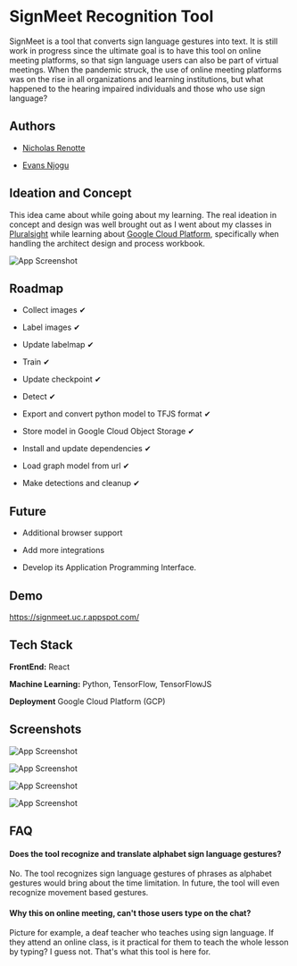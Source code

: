 
# SignMeet Recognition Tool

SignMeet is a tool that converts sign language gestures into text. It is still work in progress since the ultimate goal is to have this tool on online meeting platforms, so that sign language users can also be part of virtual meetings.
When the pandemic struck, the use of online meeting platforms was on the rise in all organizations and learning institutions, but what happened to the hearing impaired individuals and those who use sign language?


## Authors

- [Nicholas Renotte](https://github.com/nicknochnack)

- [Evans Njogu](https://github.com/EvansNjogu)



## Ideation and Concept

This idea came about while going about my learning. The real ideation in concept and design was well brought out as I went about my classes in [Pluralsight](https://app.pluralsight.com/id) while learning about [Google Cloud Platform](https://cloud.google.com/), specifically when handling the architect design and process workbook.

![App Screenshot](https://njoguevans.me/google_workbook.png)
## Roadmap

- Collect images ✔

- Label images ✔

- Update labelmap ✔

- Train ✔

- Update checkpoint ✔

- Detect ✔

- Export and convert python model to TFJS format ✔

- Store model in Google Cloud Object Storage ✔

- Install and update dependencies ✔

- Load graph model from url ✔

- Make detections and cleanup ✔


## Future

- Additional browser support

- Add more integrations

- Develop its Application Programming Interface.
## Demo

https://signmeet.uc.r.appspot.com/


## Tech Stack

**FrontEnd:** React

**Machine Learning:** Python, TensorFlow, TensorFlowJS

**Deployment** Google Cloud Platform (GCP)








## Screenshots

![App Screenshot](https://njoguevans.me/Good.png)

![App Screenshot](https://njoguevans.me/Thank%20you.png)

![App Screenshot](https://njoguevans.me/app_engine.png)

![App Screenshot](https://njoguevans.me/version.png)




## FAQ

#### Does the tool recognize and translate alphabet sign language gestures?

No. The tool recognizes sign language gestures of phrases as alphabet gestures would bring about the time limitation. In future, the tool will even recognize movement based gestures.
#### Why this on online meeting, can't those users type on the chat?

Picture for example, a deaf teacher who teaches using sign language. If they attend an online class, is it practical for them to teach the whole lesson by typing? I guess not. That's what this tool is here for.

